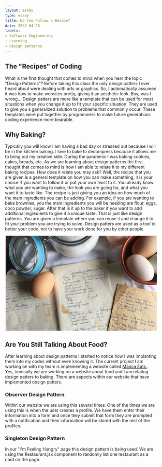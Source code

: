 ```yaml
---
layout: essay
type: essay
title: Do You Follow a Recipe?
date: 2022-04-28
labels:
- Software Engineering
- Learning
- Design patterns
---
```


## The "Recipes" of Coding
What is the first thought that comes to mind when you hear the topic "Design Patterns"? Before taking this class the only design patters I ever heard about were dealing with arts or graphics. So, I automatically assumed it was how to make websites pretty, giving it an aesthetic look. Boy, was I wrong... Design patters are more like a template that can be used for most situations when you change it up to fit your specific situation. They are used to give you a generalized solution to problems that commonly occur. These templates were put together by programmers to make future generations coding experience more bearable. 

## Why Baking? 
Typically you will know I am having a bad day or stressed out because I will be in the kitchen baking. I love to bake to decompress because it allows me to bring out my creative side. During the pandemic I was baking cookies, cakes, breads, etc. As we are learning about design patterns the first thought that comes to mind is how I am able to relate it to my different baking recipes. How does it relate you may ask? Well, the recipe that you are given is a general template on how you can make something, it is your choice if you want to follow it or put your own twist to it. You already know what you are wanting to make, the look you are going for, and what you want it to taste like. The recipe is just giving you an idea on how much of the main ingredients you can be adding. For example, if you are wanting to bake brownies, you the main ingredients you will be needing are flour, eggs, coco powder, sugar. After that is it up to the baker if you want to add additional ingredients to give it a unique taste. That is just like design patterns. You are given a template where you can reuse it and change it to fit your problem you are trying to solve. Design patters are used as a tool to better your code, not to have your work done for you by other people. 
<p align="center">
<img src="../images/recipe.png">
</p>

## Are You Still Talking About Food? 
After learning about design patterns I started to notice how I was implanting them into my codes without even knowing it. The current project I am working on with my team is implementing a website called [Manoa Eats ](https://manoa-eats.xyz/#/). Yes, ironically we are working on a website about food and I am relating design patters to baking. There are aspects within our website that have implemented design patters. 

### Observer Design Pattern 
Within our website we are using this several times. One of the times we are using this is when the user creates a profile. We have them enter their information into a form and once they submit that form they are prompted with a notification and their information will be stored with the rest of the profiles. 

### Singleton Design Pattern
In our "I'm Feeling Hungry" page this design pattern is being used. We are using the Restaurant.jsx component to randomly list one restaurant as a card on the page. 